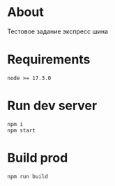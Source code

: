 # About
Тестовое задание экспресс шина

# Requirements
```shell
node >= 17.3.0
```

# Run dev server
```shell
npm i
npm start
```

# Build prod
```shell
npm run build
```
